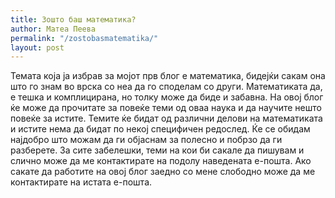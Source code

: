 ```yaml
---
title: Зошто баш математика?
author: Матеа Пеева
permalink: "/zostobasmatematika/"
layout: post
---
```


Темата која ја избрав за мојот прв блог е математика, бидејќи сакам она што го знам во врска со неа да го споделам со други. Математиката да, е тешка и комплицирана, но толку може да биде и забавна. На овој блог ќе може да прочитате за повеќе теми од оваа наука и да научите нешто повеќе за истите. Темите ќе бидат од различни делови на математиката и истите нема да бидат по некој специфичен редослед. Ќе се обидам најдобро што можам да ги објаснам за полесно и побрзо да ги разберете. За сите забелешки, теми на кои би сакале да пишувам и слично може да ме контактирате на подолу наведената е-пошта. Ако сакате да работите на овој блог заедно со мене слободно може да ме контактирате на истата е-пошта.
